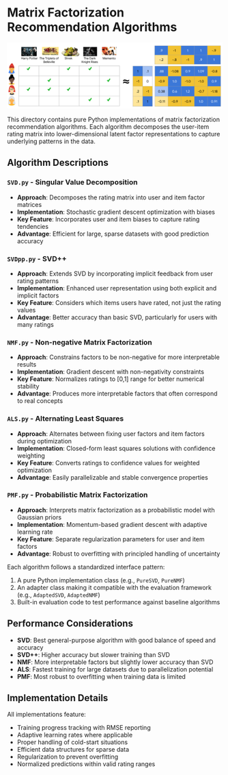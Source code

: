 # Matrix Factorization Recommendation Algorithms

![MatrixFactorization](../images/MatrixFactorization.png)

This directory contains pure Python implementations of matrix factorization recommendation algorithms. Each algorithm decomposes the user-item rating matrix into lower-dimensional latent factor representations to capture underlying patterns in the data.

## Algorithm Descriptions

### `SVD.py` - Singular Value Decomposition
- **Approach**: Decomposes the rating matrix into user and item factor matrices
- **Implementation**: Stochastic gradient descent optimization with biases
- **Key Feature**: Incorporates user and item biases to capture rating tendencies
- **Advantage**: Efficient for large, sparse datasets with good prediction accuracy

### `SVDpp.py` - SVD++
- **Approach**: Extends SVD by incorporating implicit feedback from user rating patterns
- **Implementation**: Enhanced user representation using both explicit and implicit factors
- **Key Feature**: Considers which items users have rated, not just the rating values
- **Advantage**: Better accuracy than basic SVD, particularly for users with many ratings

### `NMF.py` - Non-negative Matrix Factorization
- **Approach**: Constrains factors to be non-negative for more interpretable results
- **Implementation**: Gradient descent with non-negativity constraints
- **Key Feature**: Normalizes ratings to [0,1] range for better numerical stability
- **Advantage**: Produces more interpretable factors that often correspond to real concepts

### `ALS.py` - Alternating Least Squares
- **Approach**: Alternates between fixing user factors and item factors during optimization
- **Implementation**: Closed-form least squares solutions with confidence weighting
- **Key Feature**: Converts ratings to confidence values for weighted optimization
- **Advantage**: Easily parallelizable and stable convergence properties

### `PMF.py` - Probabilistic Matrix Factorization
- **Approach**: Interprets matrix factorization as a probabilistic model with Gaussian priors
- **Implementation**: Momentum-based gradient descent with adaptive learning rate
- **Key Feature**: Separate regularization parameters for user and item factors
- **Advantage**: Robust to overfitting with principled handling of uncertainty

Each algorithm follows a standardized interface pattern:
1. A pure Python implementation class (e.g., `PureSVD`, `PureNMF`)
2. An adapter class making it compatible with the evaluation framework (e.g., `AdaptedSVD`, `AdaptedNMF`)
3. Built-in evaluation code to test performance against baseline algorithms

## Performance Considerations

- **SVD**: Best general-purpose algorithm with good balance of speed and accuracy
- **SVD++**: Higher accuracy but slower training than SVD
- **NMF**: More interpretable factors but slightly lower accuracy than SVD
- **ALS**: Fastest training for large datasets due to parallelization potential
- **PMF**: Most robust to overfitting when training data is limited

## Implementation Details

All implementations feature:
- Training progress tracking with RMSE reporting
- Adaptive learning rates where applicable
- Proper handling of cold-start situations
- Efficient data structures for sparse data
- Regularization to prevent overfitting
- Normalized predictions within valid rating ranges